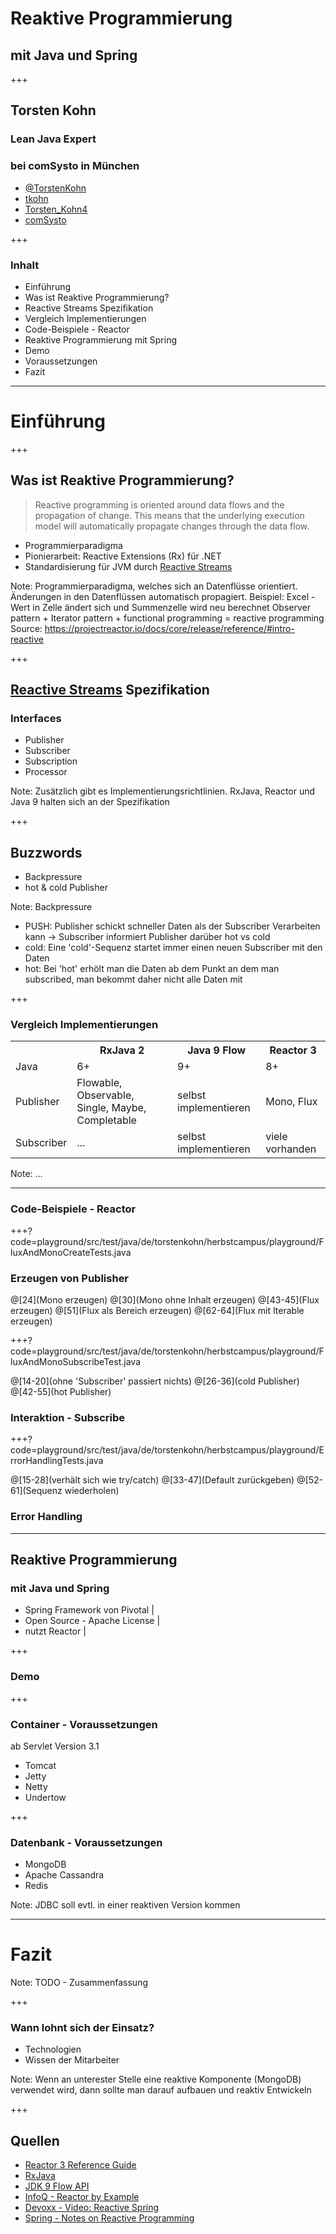 
# Reaktive Programmierung 
## mit Java und Spring

+++

## Torsten Kohn
### Lean Java Expert
### bei comSysto in München
<ul class="hide-list-style-type">
  <li><i class="fa fa-twitter-square"></i> <a target="_blank" href="https://twitter.com/TorstenKohn">@TorstenKohn</a></li>
  <li><i class="fa fa-github-square"></i> <a target="_blank" href="https://github.com/tkohn">tkohn</a></li>
  <li><i class="fa fa-xing-square"></i> <a target="_blank" href="https://www.xing.com/profile/Torsten_Kohn4">Torsten_Kohn4</a></li>
  <li><i class="fa fa-building-o"></i> <a target="_blank" href="https://comsysto.com/">comSysto</a></li>
</ul>
+++

### Inhalt

* Einführung
 * Was ist Reaktive Programmierung?
 * Reactive Streams Spezifikation
 * Vergleich Implementierungen
* Code-Beispiele - Reactor
* Reaktive Programmierung mit Spring
 * Demo
 * Voraussetzungen
* Fazit

---

# Einführung

+++

## Was ist Reaktive Programmierung?

> Reactive programming is oriented around data flows and the propagation of change. 
> This means that the underlying execution model will automatically propagate changes through the data flow.

<ul>
  <li class="fragment">Programmierparadigma</li>
  <li class="fragment">Pionierarbeit: Reactive Extensions (Rx) für .NET</li>
  <li class="fragment">Standardisierung für JVM durch <a target="_blank" href="https://github.com/reactive-streams/reactive-streams-jvm">Reactive Streams</a></li>
</ul>

Note:
Programmierparadigma, welches sich an Datenflüsse orientiert.
Änderungen in den Datenflüssen automatisch propagiert.
Beispiel: Excel - Wert in Zelle ändert sich und Summenzelle wird neu berechnet
Observer pattern + Iterator pattern + functional programming = reactive programming
Source: https://projectreactor.io/docs/core/release/reference/#intro-reactive

+++

## [Reactive Streams](https://github.com/reactive-streams/reactive-streams-jvm) Spezifikation
### Interfaces

- Publisher
- Subscriber
- Subscription
- Processor

Note:
Zusätzlich gibt es Implementierungsrichtlinien.
RxJava, Reactor und Java 9 halten sich an der Spezifikation

+++

## Buzzwords

- Backpressure
- hot & cold Publisher

Note:
Backpressure
 - PUSH: Publisher schickt schneller Daten als der Subscriber Verarbeiten kann -> Subscriber informiert Publisher darüber 
hot vs cold
- cold: Eine 'cold'-Sequenz startet immer einen neuen Subscriber mit den Daten
-  hot: Bei 'hot' erhölt man die Daten ab dem Punkt an dem man subscribed, man bekommt daher nicht alle Daten mit

+++

### Vergleich Implementierungen

<table>
  <tr>
    <th></th>
    <th>RxJava 2</th>
    <th>Java 9 Flow</th>
    <th>Reactor 3</th> 
  </tr>
  <tr class="fragment">
    <td>Java</td>
    <td>6+</td>
    <td>9+</td>
    <td>8+</td>
  </tr>
  <tr class="fragment">
    <td>Publisher</td>
    <td>Flowable, Observable, Single, Maybe, Completable</td>
    <td>selbst implementieren</td>
    <td>Mono, Flux</td>
   </tr>
  <tr class="fragment">
    <td>Subscriber</td>
    <td>...</td>
    <td>selbst implementieren</td>
    <td>viele vorhanden</td>
   </tr>
</table>

Note:
...

---

### Code-Beispiele - Reactor

+++?code=playground/src/test/java/de/torstenkohn/herbstcampus/playground/FluxAndMonoCreateTests.java

### Erzeugen von Publisher

@[24](Mono erzeugen)
@[30](Mono ohne Inhalt erzeugen)
@[43-45](Flux erzeugen)
@[51](Flux als Bereich erzeugen)
@[62-64](Flux mit Iterable erzeugen)

+++?code=playground/src/test/java/de/torstenkohn/herbstcampus/playground/FluxAndMonoSubscribeTest.java

@[14-20](ohne 'Subscriber' passiert nichts)
@[26-36](cold Publisher)
@[42-55](hot Publisher)

### Interaktion - Subscribe

+++?code=playground/src/test/java/de/torstenkohn/herbstcampus/playground/ErrorHandlingTests.java

@[15-28](verhält sich wie try/catch)
@[33-47](Default zurückgeben)
@[52-61](Sequenz wiederholen)

### Error Handling

---

## Reaktive Programmierung 
### mit Java und Spring

- Spring Framework von Pivotal |
- Open Source - Apache License |
- nutzt Reactor |

+++

### Demo

+++

### Container - Voraussetzungen

ab Servlet Version 3.1

- Tomcat
- Jetty
- Netty
- Undertow

+++

### Datenbank - Voraussetzungen

- MongoDB
- Apache Cassandra
- Redis

Note:
JDBC soll evtl. in einer reaktiven Version kommen

---

# Fazit

Note:
TODO - Zusammenfassung

+++

### Wann lohnt sich der Einsatz?

- Technologien
- Wissen der Mitarbeiter

Note:
Wenn an unterester Stelle eine reaktive Komponente (MongoDB) verwendet wird, 
dann sollte man darauf aufbauen und reaktiv Entwickeln

+++

## Quellen

* [Reactor 3 Reference Guide](https://projectreactor.io/docs/core/release/reference/)
* [RxJava](https://github.com/ReactiveX/RxJava)
* [JDK 9 Flow API](https://community.oracle.com/docs/DOC-1006738)
* [InfoQ - Reactor by Example](https://www.infoq.com/articles/reactor-by-example)
* [Devoxx - Video: Reactive Spring](https://www.youtube.com/watch?v=TZUZgU6rsNY)
* [Spring - Notes on Reactive Programming](https://spring.io/blog/2016/06/07/notes-on-reactive-programming-part-i-the-reactive-landscape)

